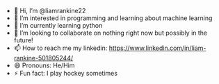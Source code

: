 - 👋 Hi, I’m @liamrankine22
- 👀 I’m interested in programming and learning about machine learning
- 🌱 I’m currently learning python
- 💞️ I’m looking to collaborate on nothing right now but possibly in the future!
- 📫 How to reach me my linkedin: https://www.linkedin.com/in/liam-rankine-501805244/
- 😄 Pronouns: He/Him
- ⚡ Fun fact: I play hockey sometimes

<!---
liamrankine22/liamrankine22 is a ✨ special ✨ repository because its `README.md` (this file) appears on your GitHub profile.
You can click the Preview link to take a look at your changes.
--->
